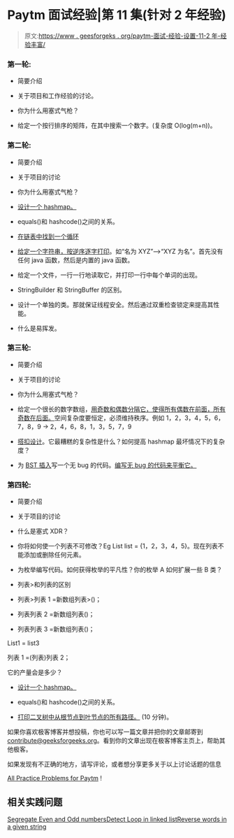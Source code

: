 # Paytm 面试经验|第 11 集(针对 2 年经验)

> 原文:[https://www . geesforgeks . org/paytm-面试-经验-设置-11-2 年-经验丰富/](https://www.geeksforgeeks.org/paytm-interview-experience-set-11-2-years-experienced/)

### 第一轮:

*   简要介绍

*   关于项目和工作经验的讨论。

*   你为什么用塞式气枪？

*   给定一个按行排序的矩阵，在其中搜索一个数字。(复杂度 O(log(m+n))。

### 第二轮:

*   简要介绍

*   关于项目的讨论

*   你为什么用塞式气枪？

*   [设计一个 hashmap。](https://practice.geeksforgeeks.org/problems/java-hashmap/0)

*   equals()和 hashcode()之间的关系。

*   [在链表中找到一个循环](https://practice.geeksforgeeks.org/problems/detect-loop-in-linked-list/1)

*   [给定一个字符串，按逆序逐字打印](https://practice.geeksforgeeks.org/problems/reverse-words-in-a-given-string/0)。如“名为 XYZ”——>“XYZ 为名”。首先没有任何 java 函数，然后是内置的 java 函数。

*   给定一个文件，一行一行地读取它，并打印一行中每个单词的出现。

*   StringBuilder 和 StringBuffer 的区别。

*   设计一个单独的类。那就保证线程安全。然后通过双重检查锁定来提高其性能。

*   什么是易挥发。

### 第三轮:

*   简要介绍

*   关于项目的讨论

*   你为什么用塞式气枪？

*   给定一个很长的数字数组，[用奇数和偶数分隔它，使得所有偶数在前面，所有奇数在后面。](https://practice.geeksforgeeks.org/problems/segregate-even-and-odd-numbers/0)空间复杂度要恒定，必须维持秩序。例如 1，2，3，4，5，6，7，8，9 → 2，4，6，8，1，3，5，7，9

*   [搭扣设计](https://practice.geeksforgeeks.org/problems/java-hashmap/0)。它最糟糕的复杂性是什么？如何提高 hashmap 最坏情况下的复杂度？

*   为 [BST 插入](https://practice.geeksforgeeks.org/problems/insert-a-node-in-a-bst/1)写一个无 bug 的代码。[编写无 bug 的代码来平衡它。](https://practice.geeksforgeeks.org/problems/normal-bst-to-balanced-bst/1)

### 第四轮:

*   简要介绍

*   关于项目的讨论

*   什么是塞式 XDR？

*   你将如何使一个列表不可修改？Eg List list = {1，2，3，4，5}。现在列表不能添加或删除任何元素。

*   为枚举编写代码。如何获得枚举的平凡性？你的枚举 A 如何扩展一些 B 类？

*   列表>和列表<object>的区别</object>

*   列表>列表 1 =新数组列表>()；

*   列表<object>列表 2 =新数组列表<object>()；</object></object>

*   列表<string>列表 3 =新数组列表<string>()；</string></string>

List1 = list3

列表 1 =(列表<string>)列表 2；</string>

它的产量会是多少？

*   [设计一个 hashmap。](https://practice.geeksforgeeks.org/problems/java-hashmap/0)

*   equals()和 hashcode()之间的关系。

*   [打印二叉树中从根节点到叶节点的所有路径。](https://practice.geeksforgeeks.org/problems/root-to-leaf-paths/1) (10 分钟)。

如果你喜欢极客博客并想投稿，你也可以写一篇文章并把你的文章邮寄到 contribute@geeksforgeeks.org。看到你的文章出现在极客博客主页上，帮助其他极客。

如果发现有不正确的地方，请写评论，或者想分享更多关于以上讨论话题的信息

[All Practice Problems for Paytm](https://practice.geeksforgeeks.org/company/Paytm/) !

## 相关实践问题

[Segregate Even and Odd numbers](https://practice.geeksforgeeks.org/problems/segregate-even-and-odd-numbers/0)[Detect Loop in linked list](https://practice.geeksforgeeks.org/problems/detect-loop-in-linked-list/1)[Reverse words in a given string](https://practice.geeksforgeeks.org/problems/reverse-words-in-a-given-string/0)